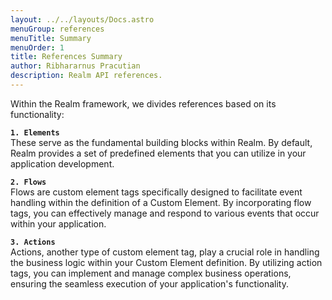 ```yaml
---
layout: ../../layouts/Docs.astro
menuGroup: references
menuTitle: Summary
menuOrder: 1
title: References Summary
author: Ribhararnus Pracutian
description: Realm API references.
---
```


Within the Realm framework, we divides references based on its functionality:

**`1. Elements`**  
These serve as the fundamental building blocks within Realm. By default, Realm provides a set of predefined elements that you can utilize in your application development.

**`2. Flows`**  
Flows are custom element tags specifically designed to facilitate event handling within the definition of a Custom Element. By incorporating flow tags, you can effectively manage and respond to various events that occur within your application.

**`3. Actions`**  
Actions, another type of custom element tag, play a crucial role in handling the business logic within your Custom Element definition. By utilizing action tags, you can implement and manage complex business operations, ensuring the seamless execution of your application's functionality.
